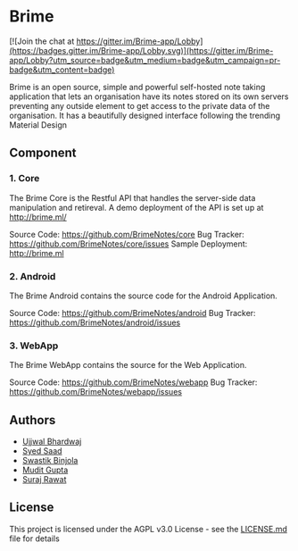 # Brime

[![Join the chat at https://gitter.im/Brime-app/Lobby](https://badges.gitter.im/Brime-app/Lobby.svg)](https://gitter.im/Brime-app/Lobby?utm_source=badge&utm_medium=badge&utm_campaign=pr-badge&utm_content=badge)

Brime is an open source, simple and powerful self-hosted note taking application that lets an organisation have its notes stored on its own servers preventing any outside element to get access to the private data of the organisation. It has a beautifully designed interface following the trending Material Design

## Component

### 1. Core
The Brime Core is the Restful API that handles the server-side data manipulation and retireval. A demo deployment of the API is set up at http://brime.ml/

Source Code: https://github.com/BrimeNotes/core
Bug Tracker: https://github.com/BrimeNotes/core/issues
Sample Deployment: http://brime.ml

### 2. Android
The Brime Android contains the source code for the Android Application.

Source Code: https://github.com/BrimeNotes/android 
Bug Tracker: https://github.com/BrimeNotes/android/issues

### 3. WebApp
The Brime WebApp contains the source for the Web Application.

Source Code: https://github.com/BrimeNotes/webapp
Bug Tracker: https://github.com/BrimeNotes/webapp/issues

## Authors

* [Ujjwal Bhardwaj](https://github.com/imujjwal96)
* [Syed Saad](https://github.com/syedsaadh)
* [Swastik Binjola](https://github.com/Swastik2561)
* [Mudit Gupta](https://github.com/maxsam4)
* [Suraj Rawat](https://github.com/nervehammer)

## License

This project is licensed under the AGPL v3.0 License - see the [LICENSE.md](LICENSE.md) file for details

